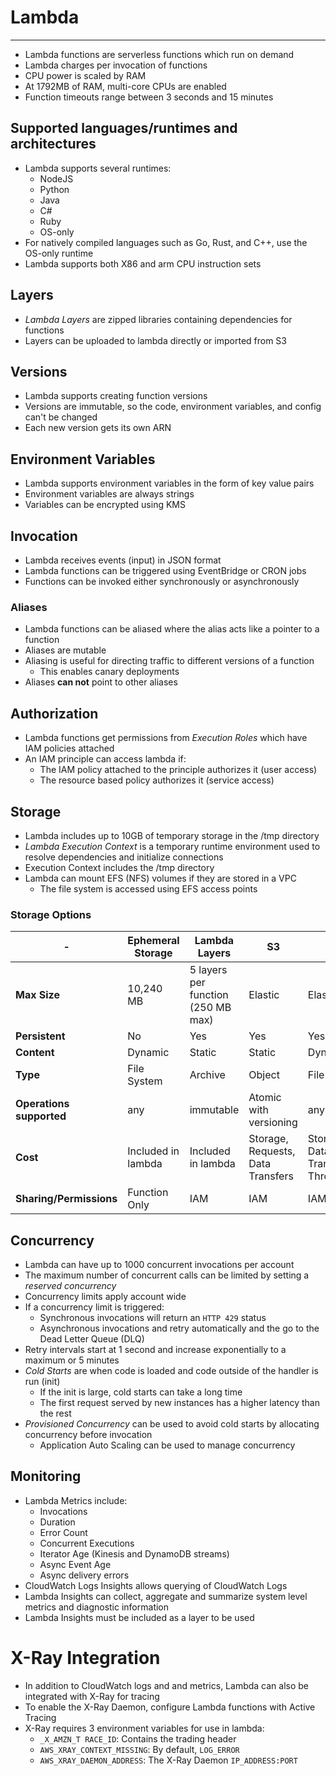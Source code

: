 # Lambda

---

- Lambda functions are serverless functions which run on demand
- Lambda charges per invocation of functions
- CPU power is scaled by RAM
- At 1792MB of RAM, multi-core CPUs are enabled
- Function timeouts range between 3 seconds and 15 minutes

## Supported languages/runtimes and architectures

- Lambda supports several runtimes:
    - NodeJS
    - Python
    - Java
    - C#
    - Ruby
    - OS-only
- For natively compiled languages such as Go, Rust, and C++, use the OS-only runtime
- Lambda supports both X86 and arm CPU instruction sets

## Layers

- *Lambda Layers* are zipped libraries containing dependencies for functions
- Layers can be uploaded to lambda directly or imported from S3

## Versions

- Lambda supports creating function versions
- Versions are immutable, so the code, environment variables, and config can't be changed
- Each new version gets its own ARN

## Environment Variables

- Lambda supports environment variables in the form of key value pairs
- Environment variables are always strings
- Variables can be encrypted using KMS

## Invocation

- Lambda receives events (input) in JSON format
- Lambda functions can be triggered using EventBridge or CRON jobs
- Functions can be invoked either synchronously or asynchronously

### Aliases

- Lambda functions can be aliased where the alias acts like a pointer to a function
- Aliases are mutable
- Aliasing is useful for directing traffic to different versions of a function
    - This enables canary deployments
- Aliases **can not** point to other aliases

## Authorization

- Lambda functions get permissions from *Execution Roles* which have IAM policies attached
- An IAM principle can access lambda if:
    - The IAM policy attached to the principle authorizes it (user access)
    - The resource based policy authorizes it (service access)

## Storage

- Lambda includes up to 10GB of temporary storage in the /tmp directory
- *Lambda Execution Context* is a temporary runtime environment used to resolve dependencies and initialize connections
- Execution Context includes the /tmp directory
- Lambda can mount EFS (NFS) volumes if they are stored in a VPC
    - The file system is accessed using EFS access points

### Storage Options

| - | Ephemeral Storage | Lambda Layers | S3 | EFS |
| --- | --- | --- | --- | --- |
| **Max Size** | 10,240 MB | 5 layers per function (250 MB max) | Elastic | Elastic |
| **Persistent** | No | Yes | Yes | Yes |
| **Content** | Dynamic | Static | Static | Dynamic |
| **Type** | File System | Archive | Object | File System |
| **Operations supported** | any | immutable | Atomic with versioning | any |
| **Cost** | Included in lambda | Included in lambda | Storage, Requests, Data Transfers | Storage, Data Transfers, Throughput |
| **Sharing/Permissions** | Function Only | IAM | IAM | IAM, NFS |

## Concurrency

- Lambda can have up to 1000 concurrent invocations per account
- The maximum number of concurrent calls can be limited by setting a *reserved concurrency*
- Concurrency limits apply account wide
- If a concurrency limit is triggered:
    - Synchronous invocations will return an `HTTP 429` status
    - Asynchronous invocations and retry automatically and the go to the Dead Letter Queue (DLQ)
- Retry intervals start at 1 second and increase exponentially to a maximum or 5 minutes
- *Cold Starts* are when code is loaded and code outside of the handler is run (init)
    - If the init is large, cold starts can take a long time
    - The first request served by new instances has a higher latency than the rest
- *Provisioned Concurrency* can be used to avoid cold starts by allocating concurrency before invocation
    - Application Auto Scaling can be used to manage concurrency

## Monitoring

- Lambda Metrics include:
    - Invocations
    - Duration
    - Error Count
    - Concurrent Executions
    - Iterator Age (Kinesis and DynamoDB streams)
    - Async Event Age
    - Async delivery errors
- CloudWatch Logs Insights allows querying of CloudWatch Logs
- Lambda Insights can collect, aggregate and summarize system level metrics and diagnostic information
- Lambda Insights must be included as a layer to be used

# X-Ray Integration

- In addition to CloudWatch logs and and metrics, Lambda can also be integrated with X-Ray for tracing
- To enable the X-Ray Daemon, configure Lambda functions with Active Tracing
- X-Ray requires 3 environment variables for use in lambda:
    - `_X_AMZN_T RACE_ID`: Contains the trading header
    - `AWS_XRAY_CONTEXT_MISSING`: By default, `LOG_ERROR`
    - `AWS_XRAY_DAEMON_ADDRESS`: The X-Ray Daemon `IP_ADDRESS:PORT`
